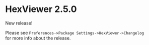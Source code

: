 # HexViewer 2.5.0

New release!

Please see `Preferences->Package Settings->HexViewer->Changelog`  
for more info about the release.

